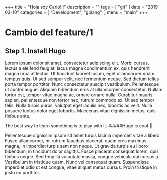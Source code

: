+++
title = "Hola soy Carlo!!!"
description = ""
tags = [
    "git"
]
date = "2019-03-10"
categories = [
    "Development",
    "golang",
]
menu = "main"
+++

# Cambio del feature/1

## Step 1. Install Hugo

Lorem ipsum dolor sit amet, consectetur adipiscing elit. Morbi cursus, lectus a eleifend feugiat, lacus magna condimentum ex, quis hendrerit magna urna at lectus. Ut tincidunt laoreet ipsum, eget ullamcorper quam tempus quis. Ut sed semper velit, nec fermentum neque. Sed dictum tellus porta tempor porttitor. Nunc consectetur suscipit vestibulum. Pellentesque ut auctor augue. Aliquam bibendum eros at ullamcorper consectetur. Nullam tortor est, tempor vitae magna ac, ornare ornare nulla. Curabitur mauris sapien, pellentesque non tortor nec, rutrum commodo ex. Ut sed tempor felis. Nulla turpis purus, volutpat eget iaculis nec, lobortis ac velit. Nulla posuere luctus dolor eget lobortis. Maecenas vitae dignissim metus, quis finibus ante.


The best way to learn something is to play with it.
#####Hugo is cool :rocket:


Pellentesque dignissim ipsum sit amet turpis lacinia imperdiet vitae a libero. Fusce ullamcorper, mi rutrum faucibus placerat, quam eros maximus magna, in imperdiet turpis sem non neque. Ut gravida turpis eu libero bibendum, in tincidunt dolor sagittis. Fusce placerat consequat lorem, quis finibus neque. Sed fringilla vulputate massa, congue vehicula dui cursus a. Vestibulum in tristique quam. Nunc vel consequat quam. Suspendisse imperdiet odio ut est congue, vitae aliquet metus cursus. Proin tristique in justo eu porttitor.

